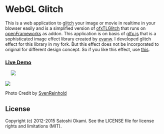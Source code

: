 WebGL Glitch
============

This is a web application to [glitch](http://en.wikipedia.org/wiki/Glitch) your image or movie 
in realtime in your blowser easily and is a simplified version of [ofxTLGlitch](https://github.com/after12am/ofxTLGlitch) 
that runs on [openFrameworks](http://www.openframeworks.cc/) as addon. This application 
is on basis of [glfx.js](http://evanw.github.io/glfx.js/) that is a sophisticated image effect library 
created by [evanw](https://github.com/evanw). I developed glitch effect for this library 
in my fork. But this effect does not be incorporated to original 
for different design concept. So if you like this effect, use [this](http://after12am.github.io/glfx.js/glfx.js).


### [Live Demo](http://after12am.github.com/WebGLGlitch/)
　
<img src="https://raw.github.com/after12am/WebGLGlitch/master/assets/image1.jpg"/>

<img src="https://raw.github.com/after12am/WebGLGlitch/master/assets/image2.jpg"/>

Photo Credit by [SvenReinhold](http://www.flickr.com/photos/svenreinhold/6911691814/in/photostream)

## License

Copyright (c) 2012-2015 Satoshi Okami. See the LICENSE file for license rights and limitations (MIT).
